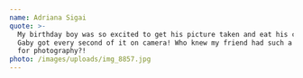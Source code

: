 ```yaml
---
name: Adriana Sigai
quote: >-
  My birthday boy was so excited to get his picture taken and eat his cake, and
  Gaby got every second of it on camera! Who knew my friend had such a great eye
  for photography?!
photo: /images/uploads/img_8857.jpg
---
```



